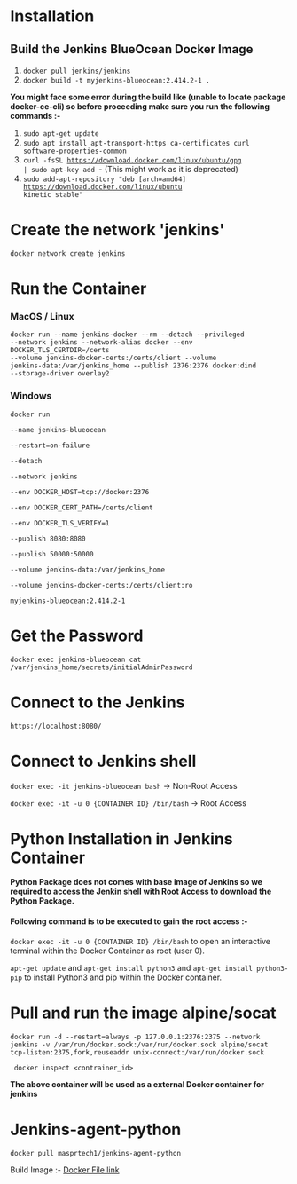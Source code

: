 Installation
============

## Build the Jenkins BlueOcean Docker Image

1. <code>docker pull jenkins/jenkins</code>
2. <code>docker build -t myjenkins-blueocean:2.414.2-1 .</code>

**__You might face some error during  the build like (unable to locate package docker-ce-cli) so before proceeding make sure you run the following commands :-__**

1. <code>sudo apt-get update</code>
2. <code>sudo apt install apt-transport-https ca-certificates curl software-properties-common</code>
3. <code>curl -fsSL https://download.docker.com/linux/ubuntu/gpg | sudo apt-key add </code>-  (This might work as it is deprecated)
4. <code>sudo add-apt-repository "deb [arch=amd64] https://download.docker.com/linux/ubuntu kinetic stable"</code>

Create the network 'jenkins'
============================

<code>docker network create jenkins</code>


Run the Container
===================

### MacOS / Linux


<code>docker run
--name jenkins-docker
--rm
--detach
--privileged
--network jenkins
--network-alias docker
--env DOCKER_TLS_CERTDIR=/certs
--volume jenkins-docker-certs:/certs/client
--volume jenkins-data:/var/jenkins_home
--publish 2376:2376
docker:dind
--storage-driver overlay2</code>


### Windows

<code>docker run \
  --name jenkins-blueocean \
  --restart=on-failure \
  --detach \
  --network jenkins \
  --env DOCKER_HOST=tcp://docker:2376 \
  --env DOCKER_CERT_PATH=/certs/client \
  --env DOCKER_TLS_VERIFY=1 \
  --publish 8080:8080 \
  --publish 50000:50000 \
  --volume jenkins-data:/var/jenkins_home \
  --volume jenkins-docker-certs:/certs/client:ro \
  myjenkins-blueocean:2.414.2-1</code>


Get the Password
================

<code>docker exec jenkins-blueocean cat /var/jenkins_home/secrets/initialAdminPassword</code>

Connect to the Jenkins
======================

<code>https://localhost:8080/</code>

Connect to Jenkins shell
========================

<code>docker exec -it jenkins-blueocean bash</code> -> Non-Root Access

<code>docker exec -it -u 0 {CONTAINER ID} /bin/bash</code> -> Root Access

Python Installation in Jenkins Container
========================================

**__Python Package does not comes with base image of Jenkins so we required to access the Jenkin shell with Root Access to download the Python Package.__**

#### Following command is to be executed to gain the root access :- ####
   

<code>docker exec -it -u 0 {CONTAINER ID} /bin/bash</code> to open an interactive terminal within the Docker Container as root (user 0).

<code>apt-get update</code> and <code>apt-get install python3</code> and <code>apt-get install python3-pip</code> to install Python3 and pip within the Docker container.

Pull and run the image alpine/socat
===================================

<code>docker run -d --restart=always -p 127.0.0.1:2376:2375 --network jenkins -v /var/run/docker.sock:/var/run/docker.sock alpine/socat tcp-listen:2375,fork,reuseaddr unix-connect:/var/run/docker.sock
</code>

<code> docker inspect <contrainer_id> </code>

**The above container will be used as a external Docker container for jenkins** 

Jenkins-agent-python
====================

<code>docker pull masprtech1/jenkins-agent-python</code>

Build Image :- [Docker File link](https://github.com/Manpreet-Singh-MS/Docker/blob/main/python_image_JDK11_Alpine/Dockerfile)
